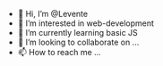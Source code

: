 - 👋 Hi, I’m @Levente
- 👀 I’m interested in web-development
- 🌱 I’m currently learning basic JS
- 💞️ I’m looking to collaborate on ...
- 📫 How to reach me ...

<!---
Dzsuhasz/Dzsuhasz is a ✨ special ✨ repository because its `README.md` (this file) appears on your GitHub profile.
You can click the Preview link to take a look at your changes.
--->
